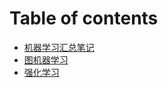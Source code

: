 # Table of contents

* [机器学习汇总笔记](README.md)
* [图机器学习](tu-ji-qi-xue-xi.md)
* [强化学习](qiang-hua-xue-xi.md)

